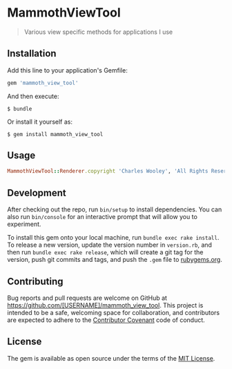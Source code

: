 # MammothViewTool

> Various view specific methods for applications I use

## Installation

Add this line to your application's Gemfile:

```ruby
gem 'mammoth_view_tool'
```

And then execute:

    $ bundle

Or install it yourself as:

    $ gem install mammoth_view_tool

## Usage

```ruby
MammothViewTool::Renderer.copyright 'Charles Wooley', 'All Rights Reserved'
```

## Development

After checking out the repo, run `bin/setup` to install dependencies. You can also run `bin/console` for an interactive prompt that will allow you to experiment.

To install this gem onto your local machine, run `bundle exec rake install`. To release a new version, update the version number in `version.rb`, and then run `bundle exec rake release`, which will create a git tag for the version, push git commits and tags, and push the `.gem` file to [rubygems.org](https://rubygems.org).

## Contributing

Bug reports and pull requests are welcome on GitHub at https://github.com/[USERNAME]/mammoth_view_tool. This project is intended to be a safe, welcoming space for collaboration, and contributors are expected to adhere to the [Contributor Covenant](http://contributor-covenant.org) code of conduct.


## License

The gem is available as open source under the terms of the [MIT License](http://opensource.org/licenses/MIT).

